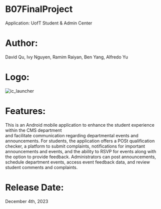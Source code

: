 # B07FinalProject
Application: UofT Student & Admin Center

# Author:
   David Qu, Ivy Nguyen, Ramim Raiyan, Ben Yang, Alfredo Yu

# Logo:
![ic_launcher](https://github.com/davidqu921/B07FinalProject/assets/145326795/f2fc587a-356b-4d80-8122-9f477bb222d6)

# Features:
This is an Android mobile application to enhance the student experience within the  CMS  department  
and  facilitate  communication  regarding  departmental  events  and announcements. For students, the application offers
a POSt qualification checker, a platform to submit complaints, notifications for important announcements and events, and 
the ability to RSVP for events along  with  the  option  to  provide  feedback.  Administrators  can  post  announcements, 
schedule department events, access event feedback data, and review student comments and complaints.

# Release Date:
December 4th, 2023
